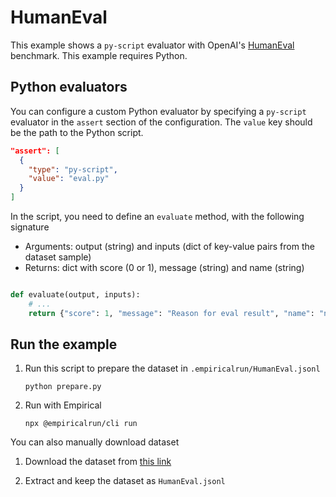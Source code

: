 # HumanEval

This example shows a `py-script` evaluator with OpenAI's [HumanEval](https://github.com/openai/human-eval) benchmark. This example requires Python.

## Python evaluators

You can configure a custom Python evaluator by specifying a `py-script` evaluator in the `assert` section of the configuration. The `value` key should be the path to the Python script.

```json
"assert": [
  {
    "type": "py-script",
    "value": "eval.py"
  }
]
```

In the script, you need to define an `evaluate` method, with the following signature

- Arguments: output (string) and inputs (dict of key-value pairs from the dataset sample)
- Returns: dict with score (0 or 1), message (string) and name (string)

```python

def evaluate(output, inputs):
    # ...
    return {"score": 1, "message": "Reason for eval result", "name": "name-for-evaluator"}

```


## Run the example

1. Run this script to prepare the dataset in `.empiricalrun/HumanEval.jsonl` 
    ```
    python prepare.py
    ```

1. Run with Empirical
    ```
    npx @empiricalrun/cli run
    ```

You can also manually download dataset

1. Download the dataset from [this link](https://github.com/openai/human-eval/blob/master/data/HumanEval.jsonl.gz)

1. Extract and keep the dataset as `HumanEval.jsonl` 
